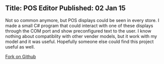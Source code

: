 Title: POS Editor
Published: 02 Jan 15
---

Not so common anymore, but POS displays could be seen in every store. I made a small C# program that could interact with one of these displays through the COM port and show preconfigured text to the user. I know nothing about compatiblity with other vender models, but it work with my model and it was useful. Hopefully someone else could find this project useful as well. 

[Fork on Github](https://github.com/Silvenga/POS-Editor)